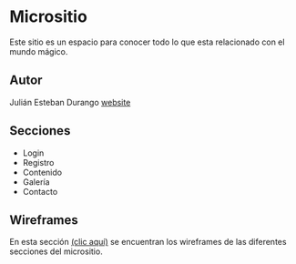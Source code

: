 # Micrositio

Este sitio es un espacio para conocer todo lo que esta relacionado con el mundo mágico.

## Autor

Julián Esteban Durango 
[website](https://www.linkedin.com/onboarding/start/abook-import/new/)

## Secciones

* Login
* Registro
* Contenido
* Galería
* Contacto

## Wireframes

En esta sección [(clic aquí)](https://www.linkedin.com/in/juli%C3%A1n-esteban-durango-ram%C3%ADrez-3514311b3/) se encuentran los wireframes de las diferentes secciones del micrositio.
